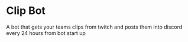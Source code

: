 # Clip Bot
A bot that gets your teams clips from twitch and posts them into discord every 24 hours from bot start up
